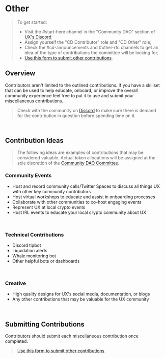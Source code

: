 # Other

> To get started: 
> - Visit the #start-here channel in the "Community DAO" section of [UX's Discord](https://discord.gg/umee);
> - Assign yourself the "CD Contributor" role and "CD Other" role;
> - Check the #cd-announcements and #other-rfc channels to get an idea of the type of contributions the committee will be looking for;
> - [Use this form to submit other contributions](https://dyno.gg/form/6adc91d9).

## Overview

Contributors aren't limited to the outlined contributions. If you have a skillset that can be used to help educate, onboard, or improve the overall community experience feel free to put it to use and submit your miscellaneous contributions.

> Check with the community on [Discord](https://discord.gg/umee) to make sure there is demand for the contribution in question before spending time on it.

<br>

## Contribution Ideas

> The following ideas are examples of contributions that may be considered valuable. Actual token allocations will be assigned at the sole discretion of the [Community DAO Committee](/governance/community-dao/overview.html#the-committee).

### Community Events

- Host and record community calls/Twitter Spaces to discuss all things UX with other key community contributors
- Host virtual workshops to educate and assist in onboarding processes
- Collaborate with other communities to co-host engaging events
- Represent UX at local crypto events
- Host IRL events to educate your local crypto community about UX

<br>

### Technical Contributions

- Discord tipbot
- Liquidation alerts
- Whale monitoring bot
- Other helpful bots or dashboards

<br>

### Creative

- High quality designs for UX's social media, documentation, or blogs
- Any other contributions that may be valuable for the UX community

<br>

## Submitting Contributions

Contributors should submit each miscellaneous contribution once completed.

> [Use this form to submit other contributions](https://dyno.gg/form/6adc91d9).
